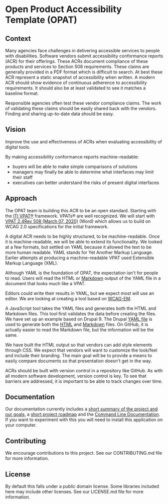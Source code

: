 # Open Product Accessibility Template (OPAT)
 
## Context
 
Many agencies face challenges in delivering accessible services to people with disabilities. Software vendors submit accessibility conformance reports (ACR) for their offerings. These ACRs document compliance of these products and services to Section 508 requirements. These claims are generally provided in a PDF format which is difficult to search. At best these ACR represent a static snapshot of accessibility when written. A modern ACR should show evidence of continuous adherence to accessibility requirements. It should also be at least validated to see it matches a baseline format.
 
Responsible agencies often test these vendor compliance claims. The work of validating these claims should be easily shared back with the vendors. Finding and sharing up-to-date data should be easy.
 
## Vision
 
Improve the use and effectiveness of ACRs when evaluating accessibility of digital tools.
 
By making accessibility conformance reports machine-readable:
 
- buyers will be able to make simple comparisons of solutions
- managers may finally be able to determine what interfaces may limit their staff
- executives can better understand the risks of present digital interfaces
 
## Approach
 
The OPAT team is building this ACR to be an open standard.
Starting with the [ITI VPAT®](https://www.itic.org/policy/accessibility/vpat) framework.  VPATs® are well recognized. We will start with [VPAT 2.4Rev 508 (March 07, 2020)](https://www.itic.org/dotAsset/b282ab06-0ab2-4540-adc2-78698058dfc3.doc) (Word) which allows us to build on WCAG 2.0 specifications for the initial framework.
 
A digital ACR needs to be highly structured, to be machine-readable. Once it is machine-readable, we will be able to extend its functionality. We looked at a few formats, but settled on YAML because it allowed the text to be more human readable. YAML stands for Yet Another Markup Language. Earlier attempts at producing a machine-readable VPAT used Extensible Markup Language (XML).
 
Although YAML is the foundation of OPAT, the expectation isn't for people to read. Users will read the HTML or [Markdown](https://guides.github.com/features/mastering-markdown/) output of the YAML file in a document that looks much like a VPAT.
 
Editors could write their results in YAML, but we expect most will use an editor. We are looking at creating a tool based on [WCAG-EM](https://www.w3.org/WAI/eval/report-tool/#!/).
 
A JavaScript tool takes the YAML files and generates both the HTML and Markdown files. This tool first validates the data before creating the files. We have set up an example based on Drupal 9. The Drupal [YAML file](/opat/drupal-9.yaml) is used to generate both the [HTML](/opat/drupal-9.html) and [Markdown](/opat/drupal-9.markdown) files. On GitHub, it is actually easier to read the Markdown file, but the information will be the same.
 
We have built the HTML output so that vendors can add style elements through CSS. We expect that vendors will want to customize the look/feel and include their branding. The main goal will be to provide a means to easily compare documents so that presentation doesn't get in the way.
 
ACRs should be built with version control in a repository like GitHub. As with all modern software development, version control is key. To see that barriers are addressed, it is important to be able to track changes over time.
 
## Documentation
 
Our documentation currently includes a [short summary of the project and our goals](/docs/GSA-OPAT-Public.md), a [short project roadmap](/docs/ROADMAP.md) and the [Command Line Documentation](/docs/CLI.md). If you want to experiment with this you will need to install this application on your computer.
 
## Contributing
 
We encourage contributions to this project. See our CONTRIBUTING.md file for more information.
 
## License
 
By default this falls under a public domain license. Some libraries included here may include other licenses. See our LICENSE.md file for more information.
